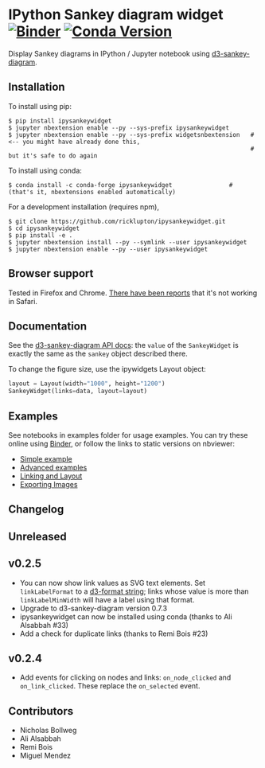 # IPython Sankey diagram widget [![Binder](https://mybinder.org/badge.svg)](https://mybinder.org/v2/gh/ricklupton/ipysankeywidget/master?filepath=examples) [![Conda Version](https://img.shields.io/conda/vn/conda-forge/ipysankeywidget.svg)](https://anaconda.org/conda-forge/ipysankeywidget) 

Display Sankey diagrams in IPython / Jupyter notebook using [d3-sankey-diagram](https://github.com/ricklupton/d3-sankey-diagram).

Installation
------------

To install using pip:

    $ pip install ipysankeywidget
    $ jupyter nbextension enable --py --sys-prefix ipysankeywidget
    $ jupyter nbextension enable --py --sys-prefix widgetsnbextension   # <-- you might have already done this,
                                                                        #     but it's safe to do again
    
To install using conda:

    $ conda install -c conda-forge ipysankeywidget                # (that's it, nbextensions enabled automatically)

For a development installation (requires npm),

    $ git clone https://github.com/ricklupton/ipysankeywidget.git
    $ cd ipysankeywidget
    $ pip install -e .
    $ jupyter nbextension install --py --symlink --user ipysankeywidget
    $ jupyter nbextension enable --py --user ipysankeywidget
    
Browser support
---------------

Tested in Firefox and Chrome. [There have been reports](https://github.com/ricklupton/ipysankeywidget/issues/2) that it's not working in Safari.
    
Documentation
-------------

See the
[d3-sankey-diagram API docs](https://github.com/ricklupton/d3-sankey-diagram/wiki):
the `value` of the `SankeyWidget` is exactly the same as the `sankey` object
described there.

To change the figure size, use the ipywidgets Layout object:

```python
layout = Layout(width="1000", height="1200")
SankeyWidget(links=data, layout=layout)
```

Examples
--------

See notebooks in examples folder for usage examples. You can try these online
using
[Binder](https://mybinder.org/v2/gh/ricklupton/ipysankeywidget/master?filepath=examples), or follow the links to static versions on nbviewer:
- [Simple example](http://nbviewer.jupyter.org/github/ricklupton/ipysankeywidget/blob/master/examples/Simple%20example.ipynb)
- [Advanced examples](http://nbviewer.jupyter.org/github/ricklupton/ipysankeywidget/blob/master/examples/More%20examples.ipynb)
- [Linking and Layout](http://nbviewer.jupyter.org/github/ricklupton/ipysankeywidget/blob/master/examples/Linking%20and%20Layout.ipynb)
- [Exporting Images](http://nbviewer.jupyter.org/github/ricklupton/ipysankeywidget/blob/master/examples/Exporting%20Images.ipynb)

Changelog
-----------

## Unreleased

## v0.2.5

- You can now show link values as SVG text elements. Set `linkLabelFormat` to a [d3-format string](https://github.com/d3/d3-format#locale_format); links whose value is more than `linkLabelMinWidth` will have a label using that format.
- Upgrade to d3-sankey-diagram version 0.7.3
- ipysankeywidget can now be installed using conda (thanks to Ali Alsabbah #33)
- Add a check for duplicate links (thanks to Remi Bois #23)

## v0.2.4

- Add events for clicking on nodes and links: `on_node_clicked` and
  `on_link_clicked`. These replace the `on_selected` event.

Contributors
------------

- Nicholas Bollweg
- Ali Alsabbah
- Remi Bois
- Miguel Mendez
